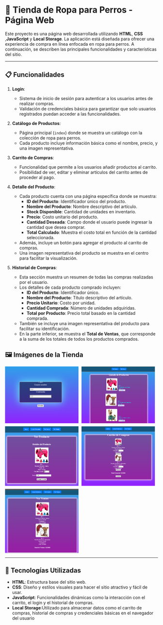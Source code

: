 # 🐾 Tienda de Ropa para Perros - Página Web

Este proyecto es una página web desarrollada utilizando **HTML**, **CSS** ,**JavaScript** y **Local Storage**. La aplicación está diseñada para ofrecer una experiencia de compra en línea enfocada en ropa para perros. A continuación, se describen las principales funcionalidades y características del sitio.

---

## 📋 Funcionalidades

1. **Login**:
   - Sistema de inicio de sesión para autenticar a los usuarios antes de realizar compras.
   - Validación de credenciales básica para garantizar que solo usuarios registrados puedan acceder a las funcionalidades.

2. **Catálogo de Productos**:
   - Página principal (`index`) donde se muestra un catálogo con la colección de ropa para perros.
   - Cada producto incluye información básica como el nombre, precio, y una imagen representativa.

3. **Carrito de Compras**:
   - Funcionalidad que permite a los usuarios añadir productos al carrito.
   - Posibilidad de ver, editar y eliminar artículos del carrito antes de proceder al pago.

4. **Detalle del Producto**:
   - Cada producto cuenta con una página específica donde se muestra:
     - **ID del Producto**: Identificador único del producto.
     - **Nombre del Producto**: Nombre descriptivo del artículo.
     - **Stock Disponible**: Cantidad de unidades en inventario.
     - **Precio**: Costo unitario del producto.
     - **Cantidad Deseada**: Campo donde el usuario puede ingresar la cantidad que desea comprar.
     - **Total Calculado**: Muestra el costo total en función de la cantidad seleccionada.
   - Además, incluye un botón para agregar el producto al carrito de compras.
   - Una imagen representativa del producto se muestra en el centro para facilitar la visualización.


5. **Historial de Compras**:
   - Esta sección muestra un resumen de todas las compras realizadas por el usuario.
   - Los detalles de cada producto comprado incluyen:
     - **ID del Producto**: Identificador único.
     - **Nombre del Producto**: Título descriptivo del artículo.
     - **Precio Unitario**: Costo por unidad.
     - **Cantidad Comprada**: Número de unidades adquiridas.
     - **Total por Producto**: Precio total basado en la cantidad comprada.
   - También se incluye una imagen representativa del producto para facilitar su identificación.
   - En la parte inferior, se muestra el **Total de Ventas**, que corresponde a la suma de los totales de todos los productos comprados.


## 🖼️ Imágenes de la Tienda

<div style="display: flex; flex-wrap: wrap; gap: 10px;">
  <img src="https://github.com/Franciscaii/PeludosconEstilo/blob/main/Captura%20de%20pantalla%202025-01-16%20212322.png" alt="Captura de pantalla" width="48%" />
  <img src="https://github.com/Franciscaii/PeludosconEstilo/blob/main/Captura%20de%20pantalla%202025-01-16%20212715.png" alt="Captura de pantalla" width="48%" />
  <img src="https://github.com/Franciscaii/PeludosconEstilo/blob/main/Captura%20de%20pantalla%202025-01-16%20212738.png" alt="Captura de pantalla" width="48%" />
  <img src="https://github.com/Franciscaii/PeludosconEstilo/blob/main/Captura%20de%20pantalla%202025-01-16%20212815.png" alt="Captura de pantalla" width="48%" />
  <img src="https://github.com/Franciscaii/PeludosconEstilo/blob/main/Captura%20de%20pantalla%202025-01-16%20212833.png" alt="Captura de pantalla" width="48%" />
</div>

---

## 🚀 Tecnologías Utilizadas

- **HTML**: Estructura base del sitio web.
- **CSS**: Diseño y estilos visuales para hacer el sitio atractivo y fácil de usar.
- **JavaScript**: Funcionalidades dinámicas como la interacción con el carrito, el login y el historial de compras.
- **Local Storage**:Utilizado para almacenar datos como el carrito de compras, historial de compras y credenciales básicas en el navegador del usuario
